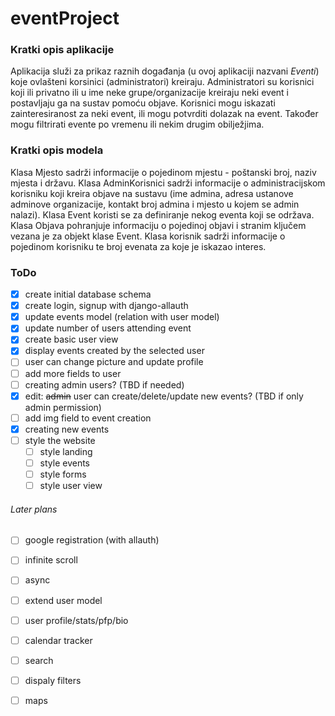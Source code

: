 # eventProject

### Kratki opis aplikacije

Aplikacija služi za prikaz raznih događanja (u ovoj aplikaciji nazvani *Eventi*) koje ovlašteni korsinici (administratori) kreiraju. Administratori su korisnici koji ili privatno ili u ime neke grupe/organizacije kreiraju neki event i postavljaju ga na sustav pomoću objave. Korisnici mogu iskazati zainteresiranost za neki event, ili mogu potvrditi dolazak na event. Također mogu filtrirati evente po vremenu ili nekim drugim obilježjima. 

### Kratki opis modela

Klasa Mjesto sadrži informacije o pojedinom mjestu - poštanski broj, naziv mjesta i državu. Klasa AdminKorisnici sadrži informacije o administracijskom korisniku koji kreira objave na sustavu (ime admina, adresa ustanove adminove organizacije, kontakt broj admina i mjesto u kojem se admin nalazi). Klasa Event koristi se za definiranje nekog eventa koji se održava. Klasa Objava pohranjuje informaciju o pojedinoj objavi i stranim ključem vezana je za objekt klase Event. Klasa korisnik sadrži informacije o pojedinom korisniku te broj evenata za koje je iskazao interes.

### ToDo

- [x] create initial database schema
- [x] create login, signup with django-allauth
- [x] update events model (relation with user model)
- [x] update number of users attending event
- [x] create basic user view
- [x] display events created by the selected user   
- [ ] user can change picture and update profile
- [ ] add more fields to user
- [ ] creating admin users? (TBD if needed)
- [x] edit: ~~admin~~ user can create/delete/update new events? (TBD if only admin permission)
- [ ] add img field to event creation
- [x] creating new events
- [ ] style the website
    - [ ] style landing
    - [ ] style events
    - [ ] style forms
    - [ ] style user view

###### Later plans
- [ ] google registration (with allauth)
- [ ] infinite scroll
- [ ] async
- [ ] extend user model
- [ ] user profile/stats/pfp/bio
- [ ] calendar tracker
- [ ] search
- [ ] dispaly filters
- [ ] maps

